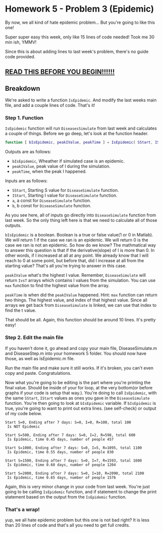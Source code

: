 # Homework 5 - Problem 3 (Epidemic)

By now, we all kind of hate epidemic problem... But you're going to like this one! 

Super super easy this week, only like 15 lines of code needed! Took me 30 min ish, YMMV! 

Since this is about adding lines to last week's problem, there's no guide code provided.

**[READ THIS BEFORE YOU BEGIN!!!!!!](https://github.com/RyoTakei/Matlab-Class)**
-

## Breakdown

We're asked to write a function `IsEpidemic`. And modify the last weeks main file, and add a couple 
lines of code. That's it! 


### Step 1. Function
`IsEpidemic` function will run `DiseasesSimulate` from last week and calculates a couple of 
things. Before we go deep, let's look at the function header.

```matlab
function [ bIsEpidemic, peakIValue, peakTime ] = IsEpidemic( SStart, IStart, a, b)
```

Outputs are as follows:
- `bIsEpidemic`, Wheather if simulated case is an epidemic.
- `peakIValue`, peak value of I during the simulation.
- `peakTime`, when the peak I happened.

Inputs are as follows:
- `SStart`, Starting S value for `DiseaseSimulate` function.
- `IStart`, Starting I value for `DiseaseSimulate` function.
- `a`, a const for `DiseaseSimulate` function.
- `b`, b const for `DiseaseSimulate` function.

As you see here, all of inputs go directly into `DiseaseSimulate` function from last week. 
So the only thing left here is that we need to calculate all of those outputs. 

`bIsEpidemic` is a boolean. Boolean is a true or false value(1 or 0 in Matlab). We will return
1 if the case we ran is an epidemic. We will return 0 is the case we ran is not an epidemic. So
how do we know? The mathmatical way to answer this question is that if the derivative(slope) of I
is more than 0. In other words, if I increased at all at any point. We already know that I will 
reach to 0 at some point, but before that, did I increase at all from the starting value? That's 
all you're trying to answer in this case.

`peakIValue` what's the highest I value. Remember, `DiseaseSimulate` will return `IvsT` arrays 
which contains I values from the simulation. You can use `max` function to find the highest 
value from the array. 

`peakTime` is when did the `peakIValue` happened. Hint: `max` function can return two things. 
The highest value, and index of that highest value. Since all arrays we get back from 
`DiseaseSimulate` is linked, we can use that index to find the t value. 

That should be all. Again, this function should be around 10 lines. It's pretty easy! 

### Step 2. Edit the main file

If you haven't done it, go ahead and copy your main file, DiseaseSimulate.m and DiseaseStep.m 
into your homework 5 folder. You should now have those, as well as IsEpidemic.m file. 

Run the main file and make sure it still works. If it's broken, you can't even copy and paste. 
Congratulations.

Now what you're going to be editing is the part where you're printing the final value. Should be
inside of your for loop, at the very bottom(or before graphs if your code is setup that way.). 
You're doing to call `IsEpidemic`, with the same `SStart`, `IStart` values as ones you gave in
the `DiseaseSimulate` function. You're then going to look at `bIsEpidemic` variable. 
If `bIsEpidemic` is true, you're going to want to print out extra lines. (see self-check) or output
of my code below.

```
Start S=0, Ending after 7 days: S=0, I=0, R=100, total 100 
 Is NOT Epidemic

Start S=500, Ending after 7 days: S=0, I=2, R=598, total 600 
 Is Epidemic, time 0.45 days, number of people 457

Start S=1000, Ending after 7 days: S=0, I=5, R=1095, total 1100 
 Is Epidemic, time 0.55 days, number of people 830

Start S=1500, Ending after 7 days: S=0, I=7, R=1593, total 1600 
 Is Epidemic, time 0.60 days, number of people 1204

Start S=2000, Ending after 7 days: S=0, I=10, R=2090, total 2100 
 Is Epidemic, time 0.65 days, number of people 1576
```

Again, this is very minor change in your code from last week. You're just going to be calling
`IsEpidemic` function, and if statement to change the print statement based on the output 
from the `IsEpidemic` function. 


### That's a wrap!
yup, we all hate epidemic problem but this one is not bad right? It is less than 20 lines of code 
and that's all you need to get full credits. 


